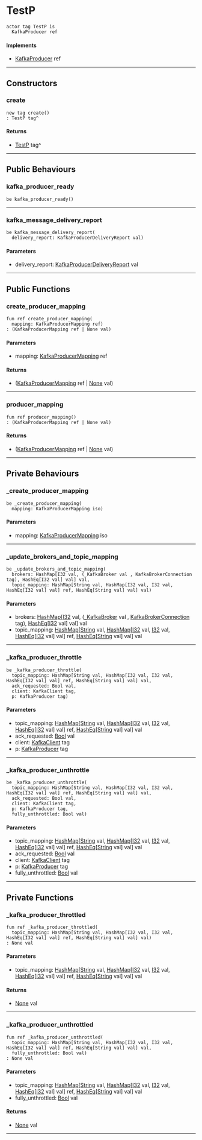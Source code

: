 # TestP

```pony
actor tag TestP is
  KafkaProducer ref
```

#### Implements

* [KafkaProducer](pony-kafka-KafkaProducer) ref

---

## Constructors

### create

```pony
new tag create()
: TestP tag^
```

#### Returns

* [TestP](pony-kafka-TestP) tag^

---

## Public Behaviours

### kafka_producer_ready

```pony
be kafka_producer_ready()
```

---

### kafka_message_delivery_report

```pony
be kafka_message_delivery_report(
  delivery_report: KafkaProducerDeliveryReport val)
```
#### Parameters

*   delivery_report: [KafkaProducerDeliveryReport](pony-kafka-KafkaProducerDeliveryReport) val

---

## Public Functions

### create_producer_mapping

```pony
fun ref create_producer_mapping(
  mapping: KafkaProducerMapping ref)
: (KafkaProducerMapping ref | None val)
```
#### Parameters

*   mapping: [KafkaProducerMapping](pony-kafka-KafkaProducerMapping) ref

#### Returns

* ([KafkaProducerMapping](pony-kafka-KafkaProducerMapping) ref | [None](builtin-None) val)

---

### producer_mapping

```pony
fun ref producer_mapping()
: (KafkaProducerMapping ref | None val)
```

#### Returns

* ([KafkaProducerMapping](pony-kafka-KafkaProducerMapping) ref | [None](builtin-None) val)

---

## Private Behaviours

### _create_producer_mapping

```pony
be _create_producer_mapping(
  mapping: KafkaProducerMapping iso)
```
#### Parameters

*   mapping: [KafkaProducerMapping](pony-kafka-KafkaProducerMapping) iso

---

### _update_brokers_and_topic_mapping

```pony
be _update_brokers_and_topic_mapping(
  brokers: HashMap[I32 val, (_KafkaBroker val , KafkaBrokerConnection tag), HashEq[I32 val] val] val,
  topic_mapping: HashMap[String val, HashMap[I32 val, I32 val, HashEq[I32 val] val] ref, HashEq[String val] val] val)
```
#### Parameters

*   brokers: [HashMap](collections-HashMap)\[[I32](builtin-I32) val, ([_KafkaBroker](pony-kafka-_KafkaBroker) val , [KafkaBrokerConnection](pony-kafka-KafkaBrokerConnection) tag), [HashEq](collections-HashEq)\[[I32](builtin-I32) val\] val\] val
*   topic_mapping: [HashMap](collections-HashMap)\[[String](builtin-String) val, [HashMap](collections-HashMap)\[[I32](builtin-I32) val, [I32](builtin-I32) val, [HashEq](collections-HashEq)\[[I32](builtin-I32) val\] val\] ref, [HashEq](collections-HashEq)\[[String](builtin-String) val\] val\] val

---

### _kafka_producer_throttle

```pony
be _kafka_producer_throttle(
  topic_mapping: HashMap[String val, HashMap[I32 val, I32 val, HashEq[I32 val] val] ref, HashEq[String val] val] val,
  ack_requested: Bool val,
  client: KafkaClient tag,
  p: KafkaProducer tag)
```
#### Parameters

*   topic_mapping: [HashMap](collections-HashMap)\[[String](builtin-String) val, [HashMap](collections-HashMap)\[[I32](builtin-I32) val, [I32](builtin-I32) val, [HashEq](collections-HashEq)\[[I32](builtin-I32) val\] val\] ref, [HashEq](collections-HashEq)\[[String](builtin-String) val\] val\] val
*   ack_requested: [Bool](builtin-Bool) val
*   client: [KafkaClient](pony-kafka-KafkaClient) tag
*   p: [KafkaProducer](pony-kafka-KafkaProducer) tag

---

### _kafka_producer_unthrottle

```pony
be _kafka_producer_unthrottle(
  topic_mapping: HashMap[String val, HashMap[I32 val, I32 val, HashEq[I32 val] val] ref, HashEq[String val] val] val,
  ack_requested: Bool val,
  client: KafkaClient tag,
  p: KafkaProducer tag,
  fully_unthrottled: Bool val)
```
#### Parameters

*   topic_mapping: [HashMap](collections-HashMap)\[[String](builtin-String) val, [HashMap](collections-HashMap)\[[I32](builtin-I32) val, [I32](builtin-I32) val, [HashEq](collections-HashEq)\[[I32](builtin-I32) val\] val\] ref, [HashEq](collections-HashEq)\[[String](builtin-String) val\] val\] val
*   ack_requested: [Bool](builtin-Bool) val
*   client: [KafkaClient](pony-kafka-KafkaClient) tag
*   p: [KafkaProducer](pony-kafka-KafkaProducer) tag
*   fully_unthrottled: [Bool](builtin-Bool) val

---

## Private Functions

### _kafka_producer_throttled

```pony
fun ref _kafka_producer_throttled(
  topic_mapping: HashMap[String val, HashMap[I32 val, I32 val, HashEq[I32 val] val] ref, HashEq[String val] val] val)
: None val
```
#### Parameters

*   topic_mapping: [HashMap](collections-HashMap)\[[String](builtin-String) val, [HashMap](collections-HashMap)\[[I32](builtin-I32) val, [I32](builtin-I32) val, [HashEq](collections-HashEq)\[[I32](builtin-I32) val\] val\] ref, [HashEq](collections-HashEq)\[[String](builtin-String) val\] val\] val

#### Returns

* [None](builtin-None) val

---

### _kafka_producer_unthrottled

```pony
fun ref _kafka_producer_unthrottled(
  topic_mapping: HashMap[String val, HashMap[I32 val, I32 val, HashEq[I32 val] val] ref, HashEq[String val] val] val,
  fully_unthrottled: Bool val)
: None val
```
#### Parameters

*   topic_mapping: [HashMap](collections-HashMap)\[[String](builtin-String) val, [HashMap](collections-HashMap)\[[I32](builtin-I32) val, [I32](builtin-I32) val, [HashEq](collections-HashEq)\[[I32](builtin-I32) val\] val\] ref, [HashEq](collections-HashEq)\[[String](builtin-String) val\] val\] val
*   fully_unthrottled: [Bool](builtin-Bool) val

#### Returns

* [None](builtin-None) val

---

